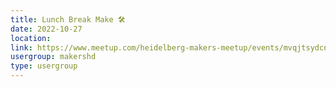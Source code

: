 ```yaml
---
title: Lunch Break Make 🛠️
date: 2022-10-27
location: 
link: https://www.meetup.com/heidelberg-makers-meetup/events/mvqjtsydcnbkc/
usergroup: makershd
type: usergroup
---
```

